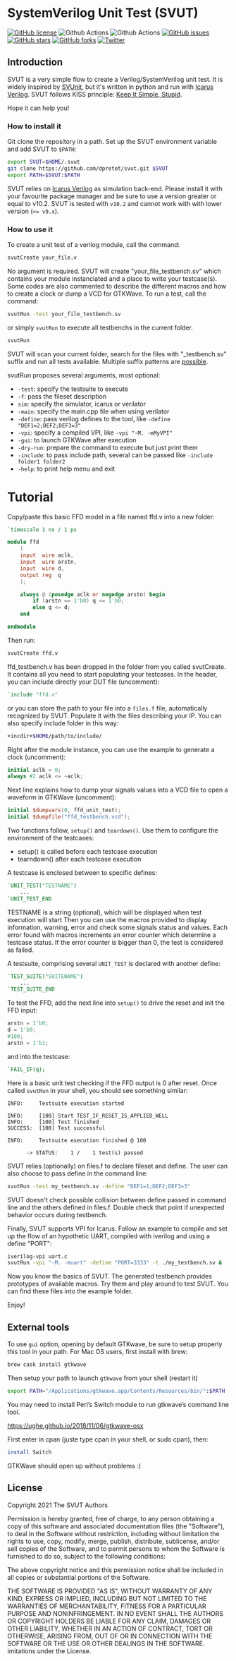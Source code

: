 # SystemVerilog Unit Test (SVUT)

[![GitHub license](https://img.shields.io/github/license/dpretet/svut)](https://github.com/dpretet/svut/blob/master/LICENSE)
![Github Actions](https://github.com/dpretet/svut/actions/workflows/ci_ubuntu.yaml/badge.svg)
![Github Actions](https://github.com/dpretet/svut/actions/workflows/ci_macos.yaml/badge.svg)
[![GitHub issues](https://img.shields.io/github/issues/dpretet/svut)](https://github.com/dpretet/svut/issues)
[![GitHub stars](https://img.shields.io/github/stars/dpretet/svut)](https://github.com/dpretet/svut/stargazers)
[![GitHub forks](https://img.shields.io/github/forks/dpretet/svut)](https://github.com/dpretet/svut/network)
[![Twitter](https://img.shields.io/twitter/url/https/github.com/dpretet/svut?style=social)](https://twitter.com/intent/tweet?text=Wow:&url=https%3A%2F%2Fgithub.com%2Fdpretet%2Fsvut)


## Introduction

SVUT is a very simple flow to create a Verilog/SystemVerilog unit test.  It is
widely inspired by [SVUnit](http://agilesoc.com/open-source-projects/svunit/),
but it's written in python and run with [Icarus
Verilog](http://iverilog.icarus.com/). SVUT follows KISS principle: [Keep It
Simple, Stupid](https://en.wikipedia.org/wiki/KISS_principle).

Hope it can help you!

### How to install it

Git clone the repository in a path. Set up the SVUT environment variable
and add SVUT to `$PATH`:

```bash
export SVUT=$HOME/.svut
git clone https://github.com/dpretet/svut.git $SVUT
export PATH=$SVUT:$PATH
```

SVUT relies on [Icarus Verilog](http://iverilog.icarus.com/) as simulation
back-end.  Please install it with your favourite package manager and be sure to
use a version greater or equal to v10.2. SVUT is tested with `v10.2` and cannot
work with with lower version (`<= v9.x`).


### How to use it


To create a unit test of a verilog module, call the command:

```bash
svutCreate your_file.v
```

No argument is required. SVUT will create "your_file_testbench.sv" which contains your module
instanciated and a place to write your testcase(s). Some codes are also commented to describe the
different macros and how to create a clock or dump a VCD for GTKWave. To run a test, call the
command:

```bash
svutRun -test your_file_testbench.sv
```

or simply `svutRun` to execute all testbenchs in the current folder.

```bash
svutRun
```

SVUT will scan your current folder, search for the files with "\_testbench.sv"
suffix and run all tests available. Multiple suffix patterns are [possible](https://github.com/dpretet/svut/blob/master/svutRun.py#L46).

svutRun proposes several arguments, most optional:

- `-test`: specify the testsuite to execute
- `-f`: pass the fileset description
- `sim`: specify the simulator, icarus or verilator
- `-main`: specify the main.cpp file when using verilator
- `-define`: pass verilog defines to the tool, like `-define "DEF1=2;DEF2;DEF3=3"`
- `-vpi`: specify a compiled VPI, like `-vpi "-M. -mMyVPI"`
- `-gui`: to launch GTKWave after execution
- `-dry-run`: prepare the command to execute but just print them
- `-include`: to pass include path, several can be passed like `-include folder1 folder2`
- `-help`: to print help menu and exit


# Tutorial

Copy/paste this basic FFD model in a file named ffd.v into a new folder:

```verilog
`timescale 1 ns / 1 ps

module ffd
    (
    input  wire aclk,
    input  wire arstn,
    input  wire d,
    output reg  q
    );

    always @ (posedge aclk or negedge arstn) begin
        if (arstn == 1'b0) q <= 1'b0;
        else q <= d;
    end

endmodule
```

Then run:

```bash
svutCreate ffd.v
```

ffd_testbench.v has been dropped in the folder from you called svutCreate. It
contains all you need to start populating your testcases. In the header, you
can include directly your DUT file (uncomment):

```verilog
`include "ffd.v"
```

or you can store the path to your file into a `files.f` file, automatically
recognized by SVUT. Populate it with the files describing your IP. You can
also specify include folder in this way:

```bash
+incdir+$HOME/path/to/include/
```

Right after the module instance, you can use the example to generate a clock
(uncomment):

```verilog
initial aclk = 0;
always #2 aclk <= ~aclk;
```

Next line explains how to dump your signals values into a VCD file to open a
waveform in GTKWave (uncomment):

```verilog
initial $dumpvars(0, ffd_unit_test);
initial $dumpfile("ffd_testbench.vcd");
```

Two functions follow, `setup()` and `teardown()`. Use them to configure the
environment of the testcases:
- setup() is called before each testcase execution
- tearndown() after each testcase execution

A testcase is enclosed between to specific defines:

```verilog
`UNIT_TEST("TESTNAME")
    ...
`UNIT_TEST_END
```

TESTNAME is a string (optional), which will be displayed when test execution
will start Then you can use the macros provided to display information,
warning, error and check some signals status and values. Each error found with
macros increments an error counter which determine a testcase status. If the
error counter is bigger than 0, the test is considered as failed.

A testsuite, comprising several `UNIT_TEST` is declared with another define:

```verilog
`TEST_SUITE("SUITENAME")
    ...
`TEST_SUITE_END
```

To test the FFD, add the next line into `setup()` to drive the reset and init the
FFD input:

```verilog
arstn = 1'b0;
d = 1'b0;
#100;
arstn = 1'b1;
```

and into the testcase:

```verilog
`FAIL_IF(q);
```

Here is a basic unit test checking if the FFD output is 0 after reset. Once
called `svutRun` in your shell, you should see something similar:

```
INFO:     Testsuite execution started

INFO:     [100] Start TEST_IF_RESET_IS_APPLIED_WELL
INFO:     [100] Test finished
SUCCESS:  [100] Test successful

INFO:     Testsuite execution finished @ 100

      -> STATUS:    1 /    1 test(s) passed
```

SVUT relies (optionally) on files.f to declare fileset and define. The user
can also choose to pass define in the command line:

```bash
svutRun -test my_testbench.sv -define "DEF1=1;DEF2;DEF3=3"
```

SVUT doesn't check possible collision between define passed in command line
and the others defined in files.f. Double check that point if unexpected
behavior occurs during testbench.

Finally, SVUT supports VPI for Icarus. Follow an example to compile and set up
the flow of an hypothetic UART, compiled with iverilog and using a define "PORT":

```bash
iverilog-vpi uart.c
svutRun -vpi "-M. -muart" -define "PORT=3333" -t ./my_testbench.sv &
```

Now you know the basics of SVUT. The generated testbench provides prototypes of
available macros. Try them and play around to test SVUT. You can find these
files into the example folder.

Enjoy!


## External tools

To use `gui` option, opening by default GTKwave, be sure to setup
properly this tool in your path.  For Mac OS users, first install with brew:

```bash
brew cask install gtkwave
```

Then setup your path to launch `gtkwave` from your shell (restart it)

```bash
export PATH="/Applications/gtkwave.app/Contents/Resources/bin/":$PATH
```
You may need to install Perl’s Switch module to run gtkwave’s command line tool.

  https://ughe.github.io/2018/11/06/gtkwave-osx

First enter in cpan (juste type cpan in your shell, or sudo cpan), then:

```bash
install Switch
```

GTKWave should open up without problems :)


## License

Copyright 2021 The SVUT Authors

Permission is hereby granted, free of charge, to any person obtaining a copy of
this software and associated documentation files (the "Software"), to deal in
the Software without restriction, including without limitation the rights to
use, copy, modify, merge, publish, distribute, sublicense, and/or sell copies
of the Software, and to permit persons to whom the Software is furnished to do
so, subject to the following conditions:

The above copyright notice and this permission notice shall be included in all
copies or substantial portions of the Software.

THE SOFTWARE IS PROVIDED "AS IS", WITHOUT WARRANTY OF ANY KIND, EXPRESS OR
IMPLIED, INCLUDING BUT NOT LIMITED TO THE WARRANTIES OF MERCHANTABILITY,
FITNESS FOR A PARTICULAR PURPOSE AND NONINFRINGEMENT.  IN NO EVENT SHALL THE
AUTHORS OR COPYRIGHT HOLDERS BE LIABLE FOR ANY CLAIM, DAMAGES OR OTHER
LIABILITY, WHETHER IN AN ACTION OF CONTRACT, TORT OR OTHERWISE, ARISING FROM,
OUT OF OR IN CONNECTION WITH THE SOFTWARE OR THE USE OR OTHER DEALINGS IN THE
SOFTWARE.  imitations under the License.
